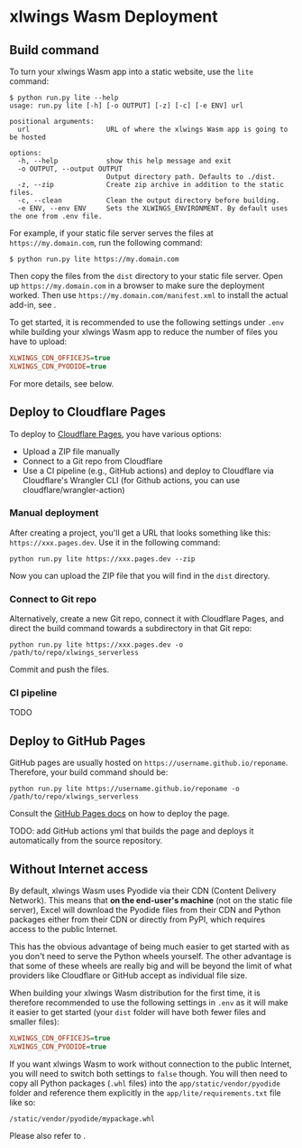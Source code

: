 # xlwings Wasm Deployment

## Build command

To turn your xlwings Wasm app into a static website, use the `lite` command:

```none
$ python run.py lite --help
usage: run.py lite [-h] [-o OUTPUT] [-z] [-c] [-e ENV] url

positional arguments:
  url                   URL of where the xlwings Wasm app is going to be hosted

options:
  -h, --help            show this help message and exit
  -o OUTPUT, --output OUTPUT
                        Output directory path. Defaults to ./dist.
  -z, --zip             Create zip archive in addition to the static files.
  -c, --clean           Clean the output directory before building.
  -e ENV, --env ENV     Sets the XLWINGS_ENVIRONMENT. By default uses the one from .env file.
```

For example, if your static file server serves the files at `https://my.domain.com`, run the following command:

```none
$ python run.py lite https://my.domain.com
```

Then copy the files from the `dist` directory to your static file server. Open up `https://my.domain.com` in a browser to make sure the deployment worked. Then use `https://my.domain.com/manifest.xml` to install the actual add-in, see [](install_officejs_addin.md).

To get started, it is recommended to use the following settings under `.env` while building your xlwings Wasm app to reduce the number of files you have to upload:

```ini
XLWINGS_CDN_OFFICEJS=true
XLWINGS_CDN_PYODIDE=true
```

For more details, see [](#without-internet-access) below.

## Deploy to Cloudflare Pages

To deploy to [Cloudflare Pages](https://pages.cloudflare.com/), you have various options:

- Upload a ZIP file manually
- Connect to a Git repo from Cloudflare
- Use a CI pipeline (e.g., GitHub actions) and deploy to Cloudflare via Cloudflare's Wrangler CLI (for Github actions, you can use cloudflare/wrangler-action)

### Manual deployment

After creating a project, you'll get a URL that looks something like this: `https://xxx.pages.dev`. Use it in the following command:

```none
python run.py lite https://xxx.pages.dev --zip
```

Now you can upload the ZIP file that you will find in the `dist` directory.

### Connect to Git repo

Alternatively, create a new Git repo, connect it with Cloudflare Pages, and direct the build command towards a subdirectory in that Git repo:

```none
python run.py lite https://xxx.pages.dev -o /path/to/repo/xlwings_serverless
```

Commit and push the files.

### CI pipeline

TODO

## Deploy to GitHub Pages

GitHub pages are usually hosted on `https://username.github.io/reponame`. Therefore, your build command should be:

```none
python run.py lite https://username.github.io/reponame -o /path/to/repo/xlwings_serverless
```

Consult the [GitHub Pages docs](https://docs.github.com/en/pages) on how to deploy the page.

TODO: add GitHub actions yml that builds the page and deploys it automatically from the source repository.

## Without Internet access

By default, xlwings Wasm uses Pyodide via their CDN (Content Delivery Network). This means that **on the end-user's machine** (not on the static file server), Excel will download the Pyodide files from their CDN and Python packages either from their CDN or directly from PyPI, which requires access to the public Internet.

This has the obvious advantage of being much easier to get started with as you don't need to serve the Python wheels yourself. The other advantage is that some of these wheels are really big and will be beyond the limit of what providers like Cloudflare or GitHub accept as individual file size.

When building your xlwings Wasm distribution for the first time, it is therefore recommended to use the following settings in `.env` as it will make it easier to get started (your `dist` folder will have both fewer files and smaller files):

```ini
XLWINGS_CDN_OFFICEJS=true
XLWINGS_CDN_PYODIDE=true
```

If you want xlwings Wasm to work without connection to the public Internet, you will need to switch both settings to `false` though. You will then need to copy all Python packages (`.whl` files) into the `app/static/vendor/pyodide` folder and reference them explicitly in the `app/lite/requirements.txt` file like so:

```
/static/vendor/pyodide/mypackage.whl
```

Please also refer to [](wasm_development.md#dependencies).
